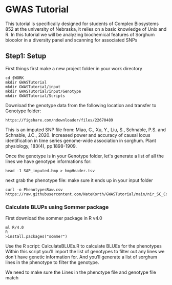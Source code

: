 # GWAS Tutorial
This tutorial is specifically designed for students of Complex Biosystems 852 at the university of Nebraska, it relies on a basic knowledge of Unix and R.
In this tutorial we will be analyzing biochemical features of Sorghum biocolor in a diversity panel and scanning for associated SNPs

## Step1: Setup
First things first make a new project folder in your work directory 
```
cd $WORK
mkdir GWASTutorial
mkdir GWASTutorial/input
mkdir GWASTutorial/input/Genotype
mkdir GWASTutorial/Scripts

```

Download the genotype data from the following location and transfer to Genotype folder:
```
https://figshare.com/ndownloader/files/22670489
```

This is an imputed SNP file from: Miao, C., Xu, Y., Liu, S., Schnable, P.S. and Schnable, J.C., 2020. Increased power and accuracy of causal locus identification in time series genome-wide association in sorghum. Plant physiology, 183(4), pp.1898-1909.

Once the genotype is in your Genotype folder, let's generate a list of all the lines we have genotype informations for:
```
head -1 SAP_imputed.hmp > hmpHeader.tsv
```

next grab the phenotype file:
make sure it ends up in your input folder
```
curl -o PhenotypesRaw.csv https://raw.githubusercontent.com/NateKorth/GWASTutorial/main/nir_SC_Compiled_Rhodes2014.csv
```
### Calculate BLUPs using Sommer package
First download the sommer package in R v4.0
```
ml R/4.0
R
>install.packages("sommer")
```
Use the R script: CalculateBLUEs.R to calculate BLUEs for the phenotypes
Within this script you'll import the list of genotypes to filter out any lines we don't have genetic information for.
And you'll generate a list of sorghum lines in the phenotype to filter the genotype.

We need to make sure the Lines in the phenotype file and genotype file match 





